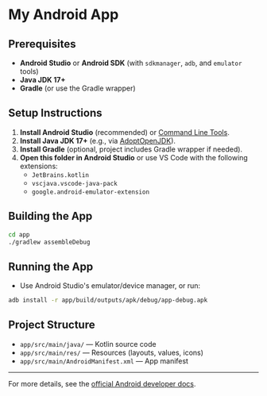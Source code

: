 # My Android App

## Prerequisites
- **Android Studio** or **Android SDK** (with `sdkmanager`, `adb`, and `emulator` tools)
- **Java JDK 17+**
- **Gradle** (or use the Gradle wrapper)

## Setup Instructions

1. **Install Android Studio** (recommended) or [Command Line Tools](https://developer.android.com/studio#downloads).
2. **Install Java JDK 17+** (e.g., via [AdoptOpenJDK](https://adoptium.net/)).
3. **Install Gradle** (optional, project includes Gradle wrapper if needed).
4. **Open this folder in Android Studio** or use VS Code with the following extensions:
   - `JetBrains.kotlin`
   - `vscjava.vscode-java-pack`
   - `google.android-emulator-extension`

## Building the App

```sh
cd app
./gradlew assembleDebug
```

## Running the App

- Use Android Studio's emulator/device manager, or run:

```sh
adb install -r app/build/outputs/apk/debug/app-debug.apk
```

## Project Structure
- `app/src/main/java/` — Kotlin source code
- `app/src/main/res/` — Resources (layouts, values, icons)
- `app/src/main/AndroidManifest.xml` — App manifest

---
For more details, see the [official Android developer docs](https://developer.android.com/docs).
